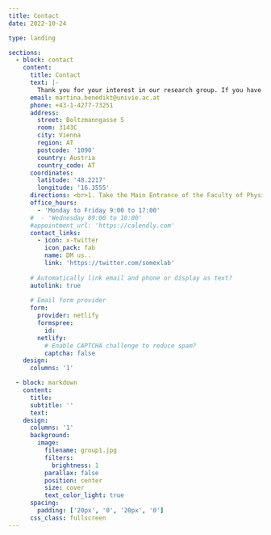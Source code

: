 ```yaml
---
title: Contact
date: 2022-10-24

type: landing

sections:
  - block: contact
    content:
      title: Contact
      text: |-
        Thank you for your interest in our research group. If you have any questions, comments, service requests or would like to collaborate with us, please don't hesitate to get in touch. You can reach us by providing your details below:
      email: martina.benedikt@univie.ac.at
      phone: +43-1-4277-73251
      address:
        street: Boltzmanngasse 5
        room: 3143C
        city: Vienna
        region: AT
        postcode: '1090'
        country: Austria
        country_code: AT
      coordinates:
        latitude: '48.2217'
        longitude: '16.3555'
      directions: <br>1. Take the Main Entrance of the Faculty of Physics (Strudlhofgasse 4, 1090).<br> 2. After entering, take the set of stairs going up on the right side of the TV screen.<br>3. Go to the 1st floor where you'll find the bust of Emperor Franz Josef.<br>4. Enter through the doors to the left of the bust. After passing through, turn left and you'll see the last door facing the corridor. That is the entrance of the SOMEX Lab. Ring the bell when you arrive. 
      office_hours:
        - 'Monday to Friday 9:00 to 17:00'
      #  - 'Wednesday 09:00 to 10:00'
      #appointment_url: 'https://calendly.com'
      contact_links:
        - icon: x-twitter
          icon_pack: fab
          name: DM us..
          link: 'https://twitter.com/somexlab'
    
      # Automatically link email and phone or display as text?
      autolink: true
    
      # Email form provider
      form:
        provider: netlify
        formspree:
          id:
        netlify:
          # Enable CAPTCHA challenge to reduce spam?
          captcha: false
    design:
      columns: '1'

  - block: markdown
    content:
      title:
      subtitle: ''
      text:
    design:
      columns: '1'
      background:
        image: 
          filename: group1.jpg
          filters:
            brightness: 1
          parallax: false
          position: center
          size: cover
          text_color_light: true
      spacing:
        padding: ['20px', '0', '20px', '0']
      css_class: fullscreen
---
```

